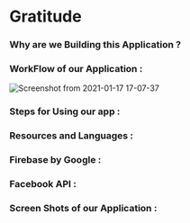 # Gratitude


### Why are we Building this Application ?


### WorkFlow of our Application :

![Screenshot from 2021-01-17 17-07-37](https://user-images.githubusercontent.com/56226813/104839470-5fa0de80-58e7-11eb-9a19-2457422d54de.png)


### Steps for Using our app :


### Resources and Languages :


### Firebase by Google :


### Facebook API :


### Screen Shots of our Application :
